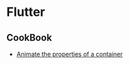 # Flutter

## CookBook

* [Animate the properties of a container](https://github.com/Hyuk/Flutter-Study/tree/master/cookbook_animation_1)
